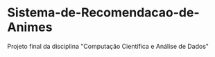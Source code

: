 # Sistema-de-Recomendacao-de-Animes
Projeto final da disciplina "Computação Científica e Análise de Dados"
